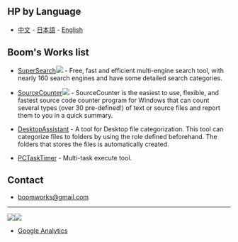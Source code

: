 ## HP by Language ##

  * [中文](BoomWorksHomepageCN.md) - [日本語](BoomWorksHomepageJP.md) - [English](BoomWorksHomepageEN.md)

## Boom's Works list ##

  * [SuperSearch](SuperSearchEN.md)[![](http://srccounter.googlecode.com/files/img-new.png)](http://down.boomworks.org/) - Free, fast and efficient multi-engine search tool, with nearly 160 search engines and have some detailed search categories.

  * [SourceCounter](SourceCounterEN.md)[![](http://srccounter.googlecode.com/files/img-new.png)](http://down.boomworks.org/) - SourceCounter is the easiest to use, flexible, and fastest source code counter program for Windows that can count several types (over 30 pre-defined!) of text or source files and report them to you in a quick summary.

  * [DesktopAssistant](DesktopAssistantEN.md) - A tool for Desktop file categorization. This tool can categorize files to folders by using the role defined beforehand. The folders that stores the files is automatically created.

  * [PCTaskTimer](PCTaskTimerEN.md) - Multi-task execute tool.

## Contact ##
  * [boomworks@gmail.com](mailto:boomworks@gmail.com)


---

[![](http://www4.clustrmaps.com/stats/maps-no_clusters/www.boomworks.net--thumb.jpg)](http://www4.clustrmaps.com/user/48f6f616)[![](http://www2.clustrmaps.com/stats/maps-no_clusters/www.boomworks.org-thumb.jpg)](http://www2.clustrmaps.com/user/82b82050)

  * [Google Analytics](http://www.google.com/analytics/)